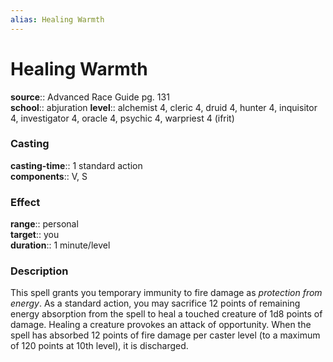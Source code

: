 ```yaml
---
alias: Healing Warmth
---
```


# Healing Warmth 

**source**:: Advanced Race Guide pg. 131  
**school**:: abjuration
**level**:: alchemist 4, cleric 4, druid 4, hunter 4, inquisitor 4, investigator 4, oracle 4, psychic 4, warpriest 4 (ifrit)

### Casting 

**casting-time**:: 1 standard action  
**components**:: V, S

### Effect 

**range**:: personal  
**target**:: you  
**duration**:: 1 minute/level

### Description 

This spell grants you temporary immunity to fire damage as *protection from energy*. As a standard action, you may sacrifice 12 points of remaining energy absorption from the spell to heal a touched creature of 1d8 points of damage. Healing a creature provokes an attack of opportunity. When the spell has absorbed 12 points of fire damage per caster level (to a maximum of 120 points at 10th level), it is discharged.
